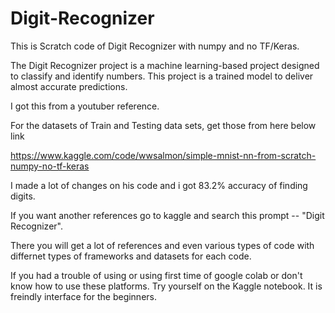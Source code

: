 # Digit-Recognizer

This is Scratch code of Digit Recognizer with numpy and no TF/Keras.

The Digit Recognizer project is a machine learning-based project designed to classify and identify numbers. This project is a trained model to deliver almost accurate predictions.

I got this from a youtuber reference.

For the datasets of Train and Testing data sets, get those from here below link

https://www.kaggle.com/code/wwsalmon/simple-mnist-nn-from-scratch-numpy-no-tf-keras

I made a lot of changes on his code and i got 83.2% accuracy of finding digits.

If you want another references go to kaggle and search this prompt -- "Digit Recognizer".

There you will get a lot of references and even various types of code with differnet types of frameworks and datasets for each code.

If you had a trouble of using or using first time of google colab or don't know how to use these platforms. Try yourself on the Kaggle notebook. It is freindly interface for the beginners.
